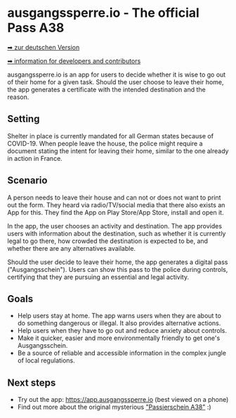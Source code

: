 # ausgangssperre.io - The official Pass A38

[➡ zur deutschen Version](README.md)

[➡ information for developers and contributors](DEVELOPMENT.md)

ausgangssperre.io is an app for users to decide whether it is wise to go out of
their home for a given task. Should the user choose to leave their home, the app
generates a certificate with the intended destination and the reason.

## Setting

Shelter in place is currently mandated for all German states because of
COVID-19. When people leave the house, the police might require a document
stating the intent for leaving their home, similar to the one already in action
in France.

## Scenario

A person needs to leave their house and can not or does not want to print out
the form. They heard via radio/TV/social media that there also exists an App for
this. They find the App on Play Store/App Store, install and open it.

In the app, the user chooses an activity and destination. The app provides users
with information about the destination, such as whether it is currently legal to
go there, how crowded the destination is expected to be, and whether there are any
alternatives available.

Should the user decide to leave their home, the app generates a digital pass
("Ausgangsschein"). Users can show this pass to the police during controls,
certifying that they are pursuing an essential and legal activity.

## Goals

-   Help users stay at home. The app warns users when they are about to do
    something dangerous or illegal. It also provides alternative actions.
-   Help users when they have to go out and reduce anxiety about controls.
-   Make it quicker, easier and more environmentally friendly to get one's
    Ausgangsschein.
-   Be a source of reliable and accessible information in the complex jungle of
    local regulations.

## Next steps

-   Try out the app: <https://app.ausgangssperre.io> (best viewed on a phone)
-   Find out more about the original mysterious
    ["Passierschein A38"](https://www.youtube.com/watch?v=lIiUR2gV0xk) :)
